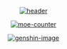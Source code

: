 <div align='center'>

[![header]][home]

[![moe-counter]][home]

[![genshin-image]][genshin-link]

</div>

[home]: https://github.com/kanke233

[header]: https://capsule-render.vercel.app/api?type=Waving&color=timeGradient&height=120&text=小坎坷&fontSize=45
[moe-counter]: https://count.getloli.com/get/@kanke233?theme=rule34

[genshin-image]: https://genshin-card.himiku.com/rand/73813147.png
[genshin-link]: https://enka.network/u/100037064
